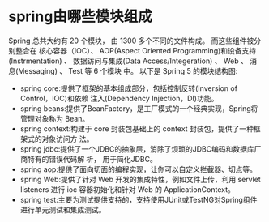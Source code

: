 # spring由哪些模块组成
Spring 总共大约有 20 个模块， 由 1300 多个不同的文件构成。 而这些组件被分别整合在 核心容器（IOC）、 AOP(Aspect Oriented Programming)和设备支持(Instrmentation) 、 数据访问与集成(Data Access/Integeration) 、 Web 、 消息(Messaging) 、 Test 等 6 个模块
中。 以下是 Spring 5 的模块结构图:

- spring core:提供了框架的基本组成部分，包括控制反转(Inversion of Control，IOC)和依赖 注入(Dependency Injection，DI)功能。
- spring beans:提供了BeanFactory，是工厂模式的一个经典实现，Spring将管理对象称为 Bean。
- spring context:构建于 core 封装包基础上的 context 封装包，提供了一种框架式的对象访问方 法。
- spring jdbc:提供了一个JDBC的抽象层，消除了烦琐的JDBC编码和数据库厂商特有的错误代码解 析， 用于简化JDBC。
- spring aop:提供了面向切面的编程实现，让你可以自定义拦截器、切点等。
- spring Web:提供了针对 Web 开发的集成特性，例如文件上传，利用 servlet listeners 进行 ioc 容器初始化和针对 Web 的 ApplicationContext。
- spring test:主要为测试提供支持的，支持使用JUnit或TestNG对Spring组件进行单元测试和集成测试。
